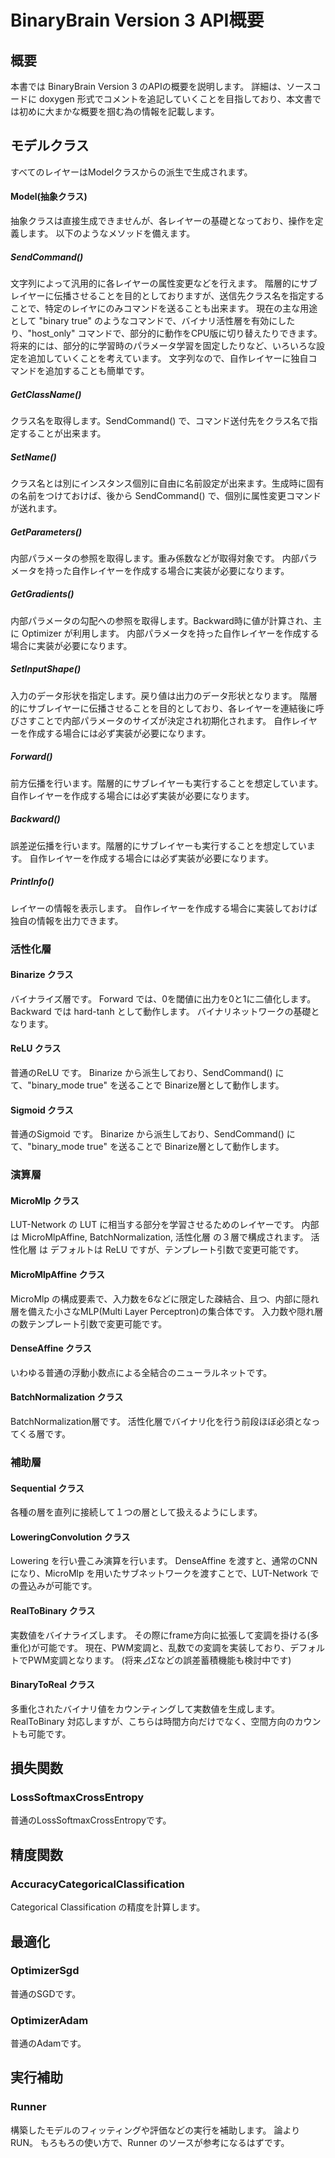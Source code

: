 ﻿# BinaryBrain Version 3  API概要


## 概要
本書では BinaryBrain Version 3 のAPIの概要を説明します。
詳細は、ソースコードに doxygen 形式でコメントを追記していくことを目指しており、本文書では初めに大まかな概要を掴む為の情報を記載します。

## モデルクラス
  すべてのレイヤーはModelクラスからの派生で生成されます。

#### Model(抽象クラス)
  抽象クラスは直接生成できませんが、各レイヤーの基礎となっており、操作を定義します。
  以下のようなメソッドを備えます。

##### SendCommand()
  文字列によって汎用的に各レイヤーの属性変更などを行えます。
  階層的にサブレイヤーに伝播させることを目的としておりますが、送信先クラス名を指定することで、特定のレイヤにのみコマンドを送ることも出来ます。
  現在の主な用途として "binary true" のようなコマンドで、バイナリ活性層を有効にしたり、"host_only" コマンドで、部分的に動作をCPU版に切り替えたりできます。
  将来的には、部分的に学習時のパラメータ学習を固定したりなど、いろいろな設定を追加していくことを考えています。
  文字列なので、自作レイヤーに独自コマンドを追加することも簡単です。

##### GetClassName()
  クラス名を取得します。SendCommand() で、コマンド送付先をクラス名で指定することが出来ます。

##### SetName()
  クラス名とは別にインスタンス個別に自由に名前設定が出来ます。生成時に固有の名前をつけておけば、後から SendCommand() で、個別に属性変更コマンドが送れます。

##### GetParameters()
  内部パラメータの参照を取得します。重み係数などが取得対象です。
  内部パラメータを持った自作レイヤーを作成する場合に実装が必要になります。

##### GetGradients()
  内部パラメータの勾配への参照を取得します。Backward時に値が計算され、主に Optimizer が利用します。
  内部パラメータを持った自作レイヤーを作成する場合に実装が必要になります。

##### SetInputShape()
  入力のデータ形状を指定します。戻り値は出力のデータ形状となります。
  階層的にサブレイヤーに伝播させることを目的としており、各レイヤーを連結後に呼びさすことで内部パラメータのサイズが決定され初期化されます。
  自作レイヤーを作成する場合には必ず実装が必要になります。

##### Forward()
  前方伝播を行います。階層的にサブレイヤーも実行することを想定しています。
  自作レイヤーを作成する場合には必ず実装が必要になります。

##### Backward()
  誤差逆伝播を行います。階層的にサブレイヤーも実行することを想定しています。
  自作レイヤーを作成する場合には必ず実装が必要になります。

##### PrintInfo()
  レイヤーの情報を表示します。
  自作レイヤーを作成する場合に実装しておけば独自の情報を出力できます。


### 活性化層
#### Binarize クラス
  バイナライズ層です。
  Forward では、0を閾値に出力を0と1に二値化します。
  Backward では hard-tanh として動作します。
  バイナリネットワークの基礎となります。

#### ReLU クラス
  普通のReLU です。
  Binarize から派生しており、SendCommand() にて、"binary_mode true" を送ることで
Binarize層として動作します。

#### Sigmoid クラス
  普通のSigmoid です。
  Binarize から派生しており、SendCommand() にて、"binary_mode true" を送ることで
Binarize層として動作します。


### 演算層
#### MicroMlp クラス
  LUT-Network の LUT に相当する部分を学習させるためのレイヤーです。
  内部は MicroMlpAffine, BatchNormalization, 活性化層 の３層で構成されます。
  活性化層 は デフォルトは ReLU ですが、テンプレート引数で変更可能です。

#### MicroMlpAffine クラス
  MicroMlp の構成要素で、入力数を6などに限定した疎結合、且つ、内部に隠れ層を備えた小さなMLP(Multi Layer Perceptron)の集合体です。
  入力数や隠れ層の数テンプレート引数で変更可能です。

#### DenseAffine クラス
  いわゆる普通の浮動小数点による全結合のニューラルネットです。

#### BatchNormalization クラス
  BatchNormalization層です。
  活性化層でバイナリ化を行う前段ほぼ必須となってくる層です。


### 補助層
#### Sequential クラス
  各種の層を直列に接続して１つの層として扱えるようにします。

#### LoweringConvolution クラス
  Lowering を行い畳こみ演算を行います。
  DenseAffine を渡すと、通常のCNNになり、MicroMlp を用いたサブネットワークを渡すことで、LUT-Network での畳込みが可能です。

#### RealToBinary クラス
  実数値をバイナライズします。
  その際にframe方向に拡張して変調を掛ける(多重化)が可能です。
  現在、PWM変調と、乱数での変調を実装しており、デフォルトでPWM変調となります。
  (将来⊿Σなどの誤差蓄積機能も検討中です)

#### BinaryToReal クラス
  多重化されたバイナリ値をカウンティングして実数値を生成します。
  RealToBinary 対応しますが、こちらは時間方向だけでなく、空間方向のカウントも可能です。


## 損失関数
### LossSoftmaxCrossEntropy
  普通のLossSoftmaxCrossEntropyです。

## 精度関数
### AccuracyCategoricalClassification
  Categorical Classification の精度を計算します。

## 最適化
### OptimizerSgd
  普通のSGDです。

### OptimizerAdam
  普通のAdamです。


## 実行補助
### Runner
  構築したモデルのフィッティングや評価などの実行を補助します。
  論よりRUN。
  もろもろの使い方で、Runner のソースが参考になるはずです。

